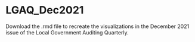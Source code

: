 # LGAQ_Dec2021

Download the .rmd file to recreate the visualizations in the December 2021 issue of the Local Government Auditing Quarterly.
